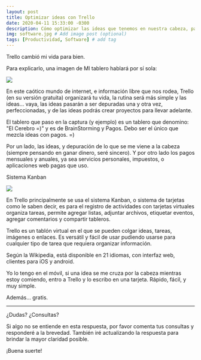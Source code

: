 ```yaml
---
layout: post
title: Optimizar ideas con Trello
date: 2020-04-11 15:33:00 -0300
description: Cómo optimizar las ideas que tenemos en nuestra cabeza, para gestionarlas, y llevarlas desde lo abstracto a la práctica. # Add post description (optional)
img: software.jpg # Add image post (optional)
tags: [Productividad, Software] # add tag
---
```


<p>Trello cambió mi vida para bien.</p><p>Para explicarlo, una imagen de MI tablero hablará por sí sola:</p><div><div><img src="https://qph.fs.quoracdn.net/main-qimg-51f225799b59f79e2357830e98b44a38" /></div></div><p>En este caótico mundo de internet, e información libre que nos rodea, Trello (en su versión gratuita) organizará tu vida, la rutina será más simple y las ideas… vaya, las ideas pasarán a ser depuradas una y otra vez, perfeccionadas, y de las ideas podrás crear proyectos para llevar adelante.</p><p>El tablero que paso en la captura (y ejemplo) es un tablero que denomino: "El Cerebro =)" y es de BrainStorming y Pagos. Debo ser el único que mezcla ideas con pagos. =)</p><p>Por un lado, las ideas, y depuración de lo que se me viene a la cabeza (siempre pensando en ganar dinero, seré sincero). Y por otro lado los pagos mensuales y anuales, ya sea servicios personales, impuestos, o aplicaciones web pagas que uso.</p><p>Sistema Kanban</p><div><img src="https://qph.fs.quoracdn.net/main-qimg-5088ce27c74824ebc3efc34af81be3b8" /></div><p>En Trello principalmente se usa el sistema Kanban, o sistema de tarjetas como le saben decir, es para el registro de actividades con tarjetas virtuales organiza tareas, permite agregar listas, adjuntar archivos, etiquetar eventos, agregar comentarios y compartir tableros.</p><p>Trello es un tablón virtual en el que se pueden colgar ideas, tareas, imágenes o enlaces. Es versátil y fácil de usar pudiendo usarse para cualquier tipo de tarea que requiera organizar información.</p><p>Según la Wikipedia, está disponible en 21 idiomas, con interfaz web, clientes para iOS y android​.</p><p>Yo lo tengo en el móvil, si una idea se me cruza por la cabeza mientras estoy comiendo, entro a Trello y lo escribo en una tarjeta. Rápido, fácil, y muy simple.</p><p>Además… gratis.</p><hr /><p>¿Dudas? ¿Consultas?</p><p>Si algo no se entiende en esta respuesta, por favor comenta tus consultas y responderé a la brevedad. También iré actualizando la respuesta para brindar la mayor claridad posible.</p><p>¡Buena suerte!</p>